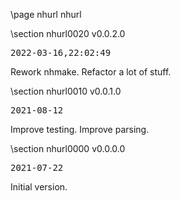 \page nhurl nhurl

<div style="max-width:700px;">

\section nhurl0020 v0.0.2.0

<pre>
2022-03-16,22:02:49
</pre>

 Rework nhmake. Refactor a lot of stuff.



\section nhurl0010 v0.0.1.0

<pre>
2021-08-12
</pre>

 Improve testing. Improve parsing.



\section nhurl0000 v0.0.0.0

<pre>
2021-07-22
</pre>

 Initial version.



</div>